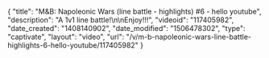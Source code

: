 {
    "title": "M&B: Napoleonic Wars (line battle - highlights) #6 - hello youtube",
    "description": "A 1v1 line battle!\n\nEnjoy!!!",
    "videoid": "117405982",
    "date_created": "1408140902",
    "date_modified": "1506478302",
    "type": "captivate",
    "layout": "video",
    "url": "\/v\/m-b-napoleonic-wars-line-battle-highlights-6-hello-youtube\/117405982"
}
